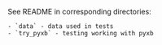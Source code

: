See README in corresponding directories:

    - `data` - data used in tests
    - `try_pyxb` - testing working with pyxb
